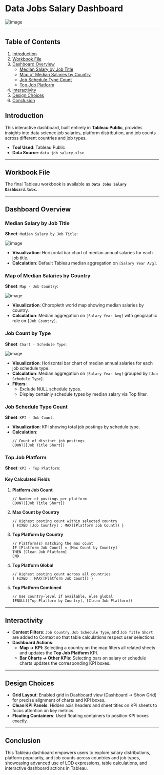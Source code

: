 # Data Jobs Salary Dashboard

![image](https://github.com/user-attachments/assets/aacec42a-3525-4e5f-b16e-7de2b438df85)

---

## Table of Contents
1. [Introduction](#introduction)
2. [Workbook File](#workbook-file)
3. [Dashboard Overview](#dashboard-overview)
   - [Median Salary by Job Title](#median-salary-by-job-title)
   - [Map of Median Salaries by Country](#map-of-median-salaries-by-country)
   - [Job Schedule Type Count](#job-schedule-type-count)
   - [Top Job Platform](#top-job-platform)
4. [Interactivity](#interactivity)
5. [Design Choices](#design-choices)
6. [Conclusion](#conclusion)

## Introduction
This interactive dashboard, built entirely in **Tableau Public**, provides insights into data science job salaries, platform distribution, and job counts across different countries and job types.

- **Tool Used**: Tableau Public  
- **Data Source**: `data_job_salary.xlsx`

---

## Workbook File
The final Tableau workbook is available as **`Data Jobs Salary Dashboard.twbx`**.

---

## Dashboard Overview

### Median Salary by Job Title
**Sheet**: `Median Salary by Job Title`:
   
   ![image](https://github.com/user-attachments/assets/de68e876-57c7-4c17-b5aa-27db9395a115)
   
   - **Visualization**: Horizontal bar chart of median annual salaries for each job title.  
   - **Calculation**: Default Tableau median aggregation on `[Salary Year Avg]`.
   
### Map of Median Salaries by Country
**Sheet**: `Map - Job Country`:
   
   ![image](https://github.com/user-attachments/assets/8f52869b-2721-498b-ae9a-dbb1d7480488)
   
   - **Visualization**: Choropleth world map showing median salaries by country.  
   - **Calculation**: Median aggregation on `[Salary Year Avg]` with geographic role on `[Job Country]`.

### Job Count by Type
**Sheet**: `Chart - Schedule Type`:
   
   ![image](https://github.com/user-attachments/assets/a297cbb1-6c25-4692-8423-da60a4493d4d)
   
   - **Visualization**: Horizontal bar chart of median annual salaries for each job schedule type.  
   - **Calculation**: Median aggregation on `[Salary Year Avg]` grouped by `[Job Schedule Type]`.  
   - **Filters**:
     - Exclude NULL schedule types.  
     - Display certainly schedule types by median salary via Top filter.

### Job Schedule Type Count
**Sheet**: `KPI - Job Count`:
   
   - **Visualization**: KPI showing total job postings by schedule type.  
   - **Calculation**:
     ```tableau
     // Count of distinct job postings
     COUNT([Job Title Short])
     ```

### Top Job Platform
**Sheet**: `KPI - Top Platform`:

   #### Key Calculated Fields
   1. **Platform Job Count**  
      ```tableau
      // Number of postings per platform
      COUNT([Job Title Short])
      ```
   2. **Max Count by Country**  
      ```tableau
      // Highest posting count within selected country
      { FIXED [Job Country] : MAX([Platform Job Count]) }
      ```
   3. **Top Platform by Country**  
      ```tableau
      // Platform(s) matching the max count
      IF [Platform Job Count] = [Max Count by Country]
      THEN [Clean Job Platform]
      END
      ```
   4. **Top Platform Global**  
      ```tableau
      // Highest posting count across all countries
      { FIXED : MAX([Platform Job Count]) }
      ```
   5. **Top Platform Combined**  
      ```tableau
      // Use country‐level if available, else global
      IFNULL([Top Platform by Country], [Clean Job Platform])
      ```

---

## Interactivity

- **Context Filters**: `Job Country`, `Job Schedule Type`, and `Job Title Short` are added to Context so that table calculations respect user selections.  
- **Dashboard Actions**:  
  - **Map → KPI**: Selecting a country on the map filters all related sheets and updates the **Top Job Platform** KPI.  
  - **Bar Charts → Other KPIs**: Selecting bars on salary or schedule charts updates the corresponding KPI boxes.

---

## Design Choices

- **Grid Layout**: Enabled grid in Dashboard view (Dashboard → Show Grid) for precise alignment of charts and KPI boxes.  
- **Clean KPI Panels**: Hidden axis headers and sheet titles on KPI sheets to focus attention on key metrics.  
- **Floating Containers**: Used floating containers to position KPI boxes exactly.

---

## Conclusion
This Tableau dashboard empowers users to explore salary distributions, platform popularity, and job counts across countries and job types, showcasing advanced use of LOD expressions, table calculations, and interactive dashboard actions in Tableau.
